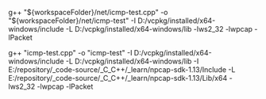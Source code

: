 

g++ "${workspaceFolder}/net/icmp-test.cpp" -o "${workspaceFolder}/net/icmp-test" -I D:/vcpkg/installed/x64-windows/include -L D:/vcpkg/installed/x64-windows/lib -lws2_32 -lwpcap -lPacket


 g++ "icmp-test.cpp" -o "icmp-test" -I D:/vcpkg/installed/x64-windows/include -L D:/vcpkg/installed/x64-windows/lib -I E:/repository/_code-source/_C_C++/_learn/npcap-sdk-1.13/Include -L E:/repository/_code-source/_C_C++/_learn/npcap-sdk-1.13/Lib/x64 -lws2_32 -lwpcap -lPacket